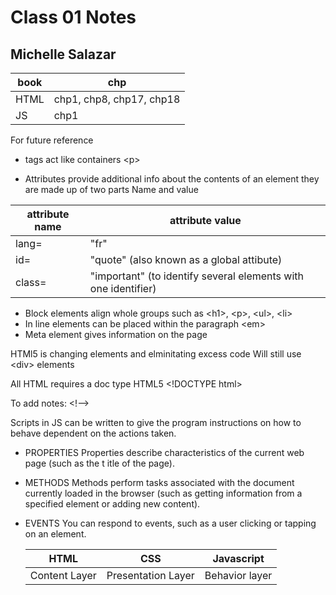 # Class 01 Notes
## Michelle Salazar

|book| chp|
---|---
|HTML| chp1, chp8, chp17, chp18|
|JS| chp1|

For future reference

* tags act like containers 
 \<p>

 * Attributes provide additional info about the contents of an element
 they are made up of two parts Name and value
 
 |attribute name|attribute value|
 ---|---
 |lang=|"fr"|
 |id=|"quote" \(also known as a global attibute)|
 |class=|"important" \(to identify several elements with one identifier)|
 
 * Block elements align whole groups such as \<h1>, \<p>, \<ul>, \<li>
 * In line elements can be placed within the paragraph \<em>
 * Meta element gives information on the page 



 HTMl5 is changing elements and elminitating excess code
  Will still use \<div> elements

All HTML requires a doc type
HTML5 \<!DOCTYPE html>

To add notes:
\<!-->

Scripts in JS can be written to give the program instructions on how to behave dependent on the actions taken.
* PROPERTIES
  Properties describe characteristics of the current
  web page (such as the t itle of the page).
* METHODS
  Methods perform tasks associated with the
  document currently loaded in the browser (such
  as getting information from a specified element or
  adding new content).
* EVENTS
  You can respond to events, such as a user clicking or
  tapping on an element.

  |HTML|CSS|Javascript|
  ---|---|---
  |Content Layer|Presentation Layer| Behavior layer|